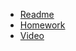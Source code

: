 + [Readme](https://docs.google.com/document/d/1goVNIwy_3cORIio9pP9vzSIJlnlfzm6dyaBXUWKItLM/edit)
+ [Homework](https://github.com/Mybono/java_lvl_1/blob/main/hw3.java)
+ [Video](https://www.youtube.com/watch?v=sWTlp9SwoaM&list=PLAT6hZjgQIqfuHxmdiOGJmIfi90f5nSji&index=3)
